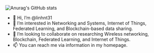 ![Anurag's GitHub stats](https://github-readme-stats.vercel.app/api?username=linhnt31&show_icons=true&theme=radical)

- 👋 Hi, I’m @linhnt31
- 👀 I’m interested in Networking and Systems, Internet of Things, Federated Learning, and Blockchain-based data sharing. 
- 💞️ I’m looking to collaborate on researching Wireless networking, Blockchain, Federated Learning, and Internet of Things.
- 📫 You can reach me via information in my homepage.

<!---
linhnt31/linhnt31 is a ✨ special ✨ repository because its `README.md` (this file) appears on your GitHub profile.
You can click the Preview link to take a look at your changes.
--->
